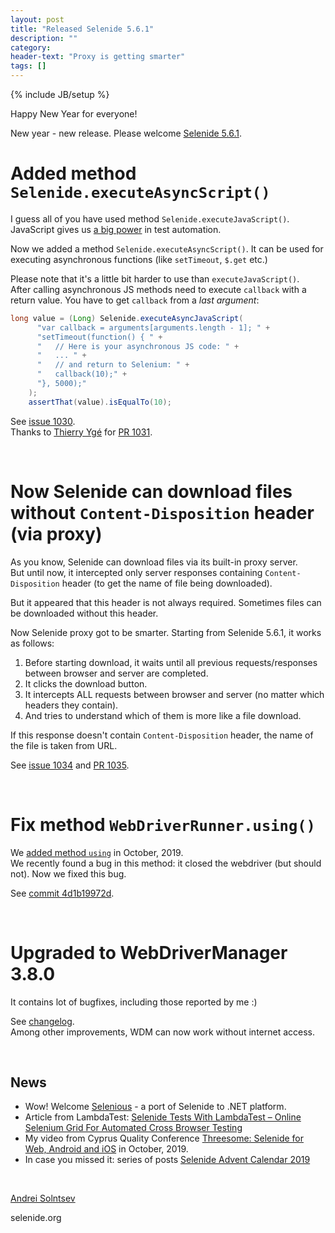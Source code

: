 ```yaml
---
layout: post
title: "Released Selenide 5.6.1"
description: ""
category:
header-text: "Proxy is getting smarter"
tags: []
---
```

{% include JB/setup %}

Happy New Year for everyone!

New year - new release. Please welcome [Selenide 5.6.1](https://github.com/selenide/selenide/milestone/88?closed=1).


# Added method `Selenide.executeAsyncScript()`

I guess all of you have used method `Selenide.executeJavaScript()`. 
JavaScript gives us [a big power](/2019/12/24/advent-calendar-javascript-tricks/) in test automation.

Now we added a method `Selenide.executeAsyncScript()`. It can be used for executing asynchronous functions (like `setTimeout`, `$.get` etc.)

Please note that it's a little bit harder to use than `executeJavaScript()`.  
After calling asynchronous JS methods need to execute `callback` with a return value. You have to get `callback` from a _last argument_:

```java
long value = (Long) Selenide.executeAsyncJavaScript(
      "var callback = arguments[arguments.length - 1]; " + 
      "setTimeout(function() { " + 
      "   // Here is your asynchronous JS code: " +
      "   ... " +
      "   // and return to Selenium: " +
      "   callback(10);" + 
      "}, 5000);"
    );
    assertThat(value).isEqualTo(10);
```

See [issue 1030](https://github.com/selenide/selenide/issues/1030).  
Thanks to [Thierry Ygé](https://github.com/tyge68) for [PR 1031](https://github.com/selenide/selenide/pull/1031).

<br/> 

# Now Selenide can download files without `Content-Disposition` header (via proxy)

As you know, Selenide can download files via its built-in proxy server.  
But until now, it intercepted only server responses containing `Content-Disposition` header (to get the name of file being downloaded).  

But it appeared that this header is not always required. Sometimes files can be downloaded without this header.

Now Selenide proxy got to be smarter. Starting from Selenide 5.6.1, it works as follows:
1. Before starting download, it waits until all previous requests/responses between browser and server are completed.
2. It clicks the download button.
3. It intercepts ALL requests between browser and server (no matter which headers they contain).
4. And tries to understand which of them is more like a file download. 

If this response doesn't contain `Content-Disposition` header, the name of the file is taken from URL.

See [issue 1034](https://github.com/selenide/selenide/issues/1034) and [PR 1035](https://github.com/selenide/selenide/pull/1035).

<br/> 

# Fix method `WebDriverRunner.using()`

We [added method `using`](/2019/10/16/selenide-5.4.0/#add-method-using) in October, 2019.  
We recently found a bug in this method: it closed the webdriver (but should not). Now we fixed this bug.

See [commit 4d1b19972d](https://github.com/selenide/selenide/commit/4d1b19972d).  

<br/> 

# Upgraded to WebDriverManager 3.8.0 

It contains lot of bugfixes, including those reported by me :) 

See [changelog](https://github.com/bonigarcia/webdrivermanager/compare/webdrivermanager-3.8.0...master).   
Among other improvements, WDM can now work without internet access. 

<br/> 

## News

* Wow! Welcome [Selenious](https://vitalyzinevich.visualstudio.com/_git/Selenious) - a port of Selenide to .NET platform.  
* Article from LambdaTest: [Selenide Tests With LambdaTest – Online Selenium Grid For Automated Cross Browser Testing](https://www.lambdatest.com/support/docs/selenide-tests-with-lambdatest-online-selenium-grid-for-automated-cross-browser-testing/)
* My video from Cyprus Quality Conference [Threesome: Selenide for Web, Android and iOS](https://youtu.be/Y04rU7qV7Vg) in October, 2019. 
* In case you missed it: series of posts [Selenide Advent Calendar 2019](/blog)

<br>

[Andrei Solntsev](http://asolntsev.github.io/)

selenide.org
